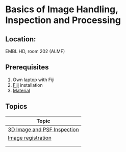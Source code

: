 # Basics of Image Handling, Inspection and Processing

## Location:

EMBL HD, room 202 (ALMF)

## Prerequisites

1. Own laptop with Fiji
2. [Fiji](https://imagej.net/Fiji/Downloads) installation
3. [Material](https://github.com/tischi/imagej-courses/archive/master.zip)

## Topics

|  Topic  |
|------------|
|[3D Image and PSF Inspection](https://github.com/tischi/imagej-courses/blob/master/practicals/3D-image-inspection.md)|
|[Image registration](https://github.com/tischi/imagej-courses/blob/master/practicals/image-registration.md)|
|[]()|
|[]()|

